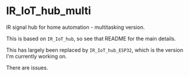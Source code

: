 # IR_IoT_hub_multi

IR signal hub for home automation - multitasking version.

This is based on `IR_IoT_hub`, so see that README for the main details.

This has largely been replaced by `IR_IoT_hub_ESP32`, which is the version I'm currently working on.

There are issues.
